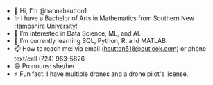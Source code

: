- 👋 Hi, I’m @hannahsutton1
- ✨ I have a Bachelor of Arts in Mathematics from Southern New Hampshire University!
- 👀 I’m interested in Data Science, ML, and AI. 
- 🌱 I’m currently learning SQL, Python, R, and MATLAB.
- 📫 How to reach me: via email (hsutton518@outlook.com) or phone text/call (724) 963-5826
- 😄 Pronouns: she/her
- ⚡ Fun fact: I have multiple drones and a drone pilot's license.

<!---
hannahsutton1/hannahsutton1 is a ✨ special ✨ repository because its `README.md` (this file) appears on your GitHub profile.
You can click the Preview link to take a look at your changes.
--->
